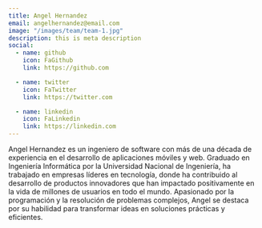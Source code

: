 ```yaml
---
title: Angel Hernandez
email: angelhernandez@email.com
image: "/images/team/team-1.jpg"
description: this is meta description
social:
  - name: github
    icon: FaGithub
    link: https://github.com

  - name: twitter
    icon: FaTwitter
    link: https://twitter.com

  - name: linkedin
    icon: FaLinkedin
    link: https://linkedin.com
---
```


Angel Hernandez es un ingeniero de software con más de una década de experiencia en el desarrollo de aplicaciones móviles y web. Graduado en Ingeniería Informática por la Universidad Nacional de Ingeniería, ha trabajado en empresas líderes en tecnología, donde ha contribuido al desarrollo de productos innovadores que han impactado positivamente en la vida de millones de usuarios en todo el mundo. Apasionado por la programación y la resolución de problemas complejos, Angel se destaca por su habilidad para transformar ideas en soluciones prácticas y eficientes.